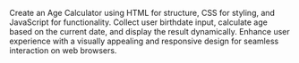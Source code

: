 Create an Age Calculator using HTML for structure, CSS for styling, and
JavaScript for functionality. Collect user birthdate input, calculate age
based on the current date, and display the result dynamically. Enhance
user experience with a visually appealing and responsive design for
seamless interaction on web browsers.
